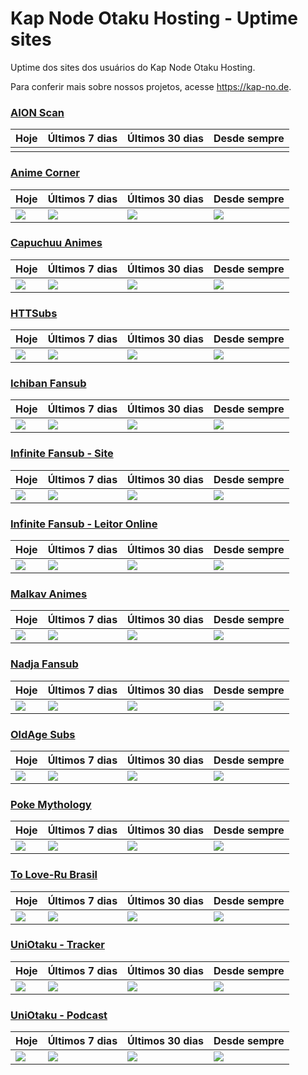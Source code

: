 # Kap Node Otaku Hosting - Uptime sites
Uptime dos sites dos usuários do Kap Node Otaku Hosting. 

Para conferir mais sobre nossos projetos, acesse https://kap-no.de.

### [AION Scan]()

| Hoje | Últimos 7 dias | Últimos 30 dias | Desde sempre |
|-----|-----|-----|-----|
|||||

### [Anime Corner](https://animecorner.com.br)

| Hoje | Últimos 7 dias | Últimos 30 dias | Desde sempre |
|-----|-----|-----|-----|
| <img src="https://app.statuscake.com/button/index.php?Track=VKDvUhTz10&Days=1&Design=1" /> | <img src="https://app.statuscake.com/button/index.php?Track=VKDvUhTz10&Days=7&Design=1" /> | <img src="https://app.statuscake.com/button/index.php?Track=VKDvUhTz10&Days=30&Design=1" /> | <img src="https://app.statuscake.com/button/index.php?Track=VKDvUhTz10&Days=1000&Design=1" /> |


### [Capuchuu Animes](http://capuchuu.com.br)

| Hoje | Últimos 7 dias | Últimos 30 dias | Desde sempre |
|-----|-----|-----|-----|
| <img src="https://app.statuscake.com/button/index.php?Track=UpoNpUrlPN&Days=1&Design=1" /> | <img src="https://app.statuscake.com/button/index.php?Track=UpoNpUrlPN&Days=7&Design=1" /> | <img src="https://app.statuscake.com/button/index.php?Track=UpoNpUrlPN&Days=30&Design=1" /> | <img src="https://app.statuscake.com/button/index.php?Track=UpoNpUrlPN&Days=1000&Design=1" /> |

### [HTTSubs](https://httsubs.otaking.top)

| Hoje | Últimos 7 dias | Últimos 30 dias | Desde sempre |
|-----|-----|-----|-----|
| <img src="https://app.statuscake.com/button/index.php?Track=liplARgIfw&Days=1&Design=1" /> | <img src="https://app.statuscake.com/button/index.php?Track=liplARgIfw&Days=7&Design=1" /> | <img src="https://app.statuscake.com/button/index.php?Track=liplARgIfw&Days=30&Design=1" /> | <img src="https://app.statuscake.com/button/index.php?Track=liplARgIfw&Days=1000&Design=1" /> |

### [Ichiban Fansub](https://ichibanfansub.com.br)

| Hoje | Últimos 7 dias | Últimos 30 dias | Desde sempre |
|-----|-----|-----|-----|
| <img src="https://app.statuscake.com/button/index.php?Track=f43DXXdqyX&Days=1&Design=1" /> | <img src="https://app.statuscake.com/button/index.php?Track=f43DXXdqyX&Days=7&Design=1" /> | <img src="https://app.statuscake.com/button/index.php?Track=f43DXXdqyX&Days=30&Design=1" /> | <img src="https://app.statuscake.com/button/index.php?Track=f43DXXdqyX&Days=1000&Design=1" /> |

### [Infinite Fansub - Site](https://ichibanfansub.com.br)

| Hoje | Últimos 7 dias | Últimos 30 dias | Desde sempre |
|-----|-----|-----|-----|
| <img src="https://app.statuscake.com/button/index.php?Track=V8vop93U9q&Days=1&Design=1" /> | <img src="https://app.statuscake.com/button/index.php?Track=V8vop93U9q&Days=7&Design=1" /> | <img src="https://app.statuscake.com/button/index.php?Track=V8vop93U9q&Days=30&Design=1" /> | <img src="https://app.statuscake.com/button/index.php?Track=V8vop93U9q&Days=1000&Design=1" /> |

### [Infinite Fansub - Leitor Online](https://ichibanfansub.com.br)

| Hoje | Últimos 7 dias | Últimos 30 dias | Desde sempre |
|-----|-----|-----|-----|
| <img src="https://app.statuscake.com/button/index.php?Track=eD1FRRr4uE&Days=1&Design=1" /> | <img src="https://app.statuscake.com/button/index.php?Track=eD1FRRr4uE&Days=7&Design=1" /> | <img src="https://app.statuscake.com/button/index.php?Track=eD1FRRr4uE&Days=30&Design=1" /> | <img src="https://app.statuscake.com/button/index.php?Track=eD1FRRr4uE&Days=1000&Design=1" /> |


### [Malkav Animes](http://malkavanimes.fansubs.com.br)

| Hoje | Últimos 7 dias | Últimos 30 dias | Desde sempre |
|-----|-----|-----|-----|
| <img src="https://app.statuscake.com/button/index.php?Track=4LIJsU8qvC&Days=1&Design=1" /> | <img src="https://app.statuscake.com/button/index.php?Track=4LIJsU8qvC&Days=7&Design=1" /> | <img src="https://app.statuscake.com/button/index.php?Track=4LIJsU8qvC&Days=30&Design=1" /> | <img src="https://app.statuscake.com/button/index.php?Track=4LIJsU8qvC&Days=1000&Design=1" /> |

### [Nadja Fansub](https://nadjafansub.otaking.top)

| Hoje | Últimos 7 dias | Últimos 30 dias | Desde sempre |
|-----|-----|-----|-----|
| <img src="https://app.statuscake.com/button/index.php?Track=R2BMdw0USb&Days=1&Design=1" /> | <img src="https://app.statuscake.com/button/index.php?Track=R2BMdw0USb&Days=7&Design=1" /> | <img src="https://app.statuscake.com/button/index.php?Track=R2BMdw0USb&Days=30&Design=1" /> | <img src="https://app.statuscake.com/button/index.php?Track=R2BMdw0USb&Days=1000&Design=1" /> |

### [OldAge Subs](https://oldagesubs.otaking.top)

| Hoje | Últimos 7 dias | Últimos 30 dias | Desde sempre |
|-----|-----|-----|-----|
| <img src="https://app.statuscake.com/button/index.php?Track=Er27fGTgGW&Days=1&Design=1" /> | <img src="https://app.statuscake.com/button/index.php?Track=Er27fGTgGW&Days=7&Design=1" /> | <img src="https://app.statuscake.com/button/index.php?Track=Er27fGTgGW&Days=30&Design=1" /> | <img src="https://app.statuscake.com/button/index.php?Track=Er27fGTgGW&Days=1000&Design=1" /> |

### [Poke Mythology](https://pokemythology.net)

| Hoje | Últimos 7 dias | Últimos 30 dias | Desde sempre |
|-----|-----|-----|-----|
| <img src="https://app.statuscake.com/button/index.php?Track=8a60JGmvlm&Days=1&Design=1" /> | <img src="https://app.statuscake.com/button/index.php?Track=8a60JGmvlm&Days=7&Design=1" /> | <img src="https://app.statuscake.com/button/index.php?Track=8a60JGmvlm&Days=30&Design=1" /> | <img src="https://app.statuscake.com/button/index.php?Track=8a60JGmvlm&Days=1000&Design=1" /> |

### [To Love-Ru Brasil](https://toloverubrasil.otaking.top)

| Hoje | Últimos 7 dias | Últimos 30 dias | Desde sempre |
|-----|-----|-----|-----|
| <img src="https://app.statuscake.com/button/index.php?Track=diw10hCxL3&Days=1&Design=1" /> | <img src="https://app.statuscake.com/button/index.php?Track=diw10hCxL3&Days=7&Design=1" /> | <img src="https://app.statuscake.com/button/index.php?Track=diw10hCxL3&Days=30&Design=1" /> | <img src="https://app.statuscake.com/button/index.php?Track=diw10hCxL3&Days=1000&Design=1" /> |


### [UniOtaku - Tracker](https://tracker.uniotaku.com)

| Hoje | Últimos 7 dias | Últimos 30 dias | Desde sempre |
|-----|-----|-----|-----|
| <img src="https://app.statuscake.com/button/index.php?Track=J9tmRSVqP1&Days=1&Design=1" /> | <img src="https://app.statuscake.com/button/index.php?Track=J9tmRSVqP1&Days=7&Design=1" /> | <img src="https://app.statuscake.com/button/index.php?Track=J9tmRSVqP1&Days=30&Design=1" /> | <img src="https://app.statuscake.com/button/index.php?Track=J9tmRSVqP1&Days=1000&Design=1" /> |

### [UniOtaku - Podcast](http://podcast.uniotaku.com)

| Hoje | Últimos 7 dias | Últimos 30 dias | Desde sempre |
|-----|-----|-----|-----|
| <img src="https://app.statuscake.com/button/index.php?Track=oBFVvhV7Ad&Days=1&Design=1" /> | <img src="https://app.statuscake.com/button/index.php?Track=oBFVvhV7Ad&Days=7&Design=1" /> | <img src="https://app.statuscake.com/button/index.php?Track=oBFVvhV7Ad&Days=30&Design=1" /> | <img src="https://app.statuscake.com/button/index.php?Track=oBFVvhV7Ad&Days=1000&Design=1" /> |
